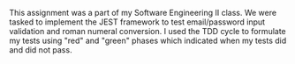 This assignment was a part of my Software Engineering II class. We were tasked to implement the JEST framework to test email/password input validation and roman numeral conversion. I used the TDD cycle to formulate my tests using "red" and "green" phases which indicated when my tests did and did not pass.
